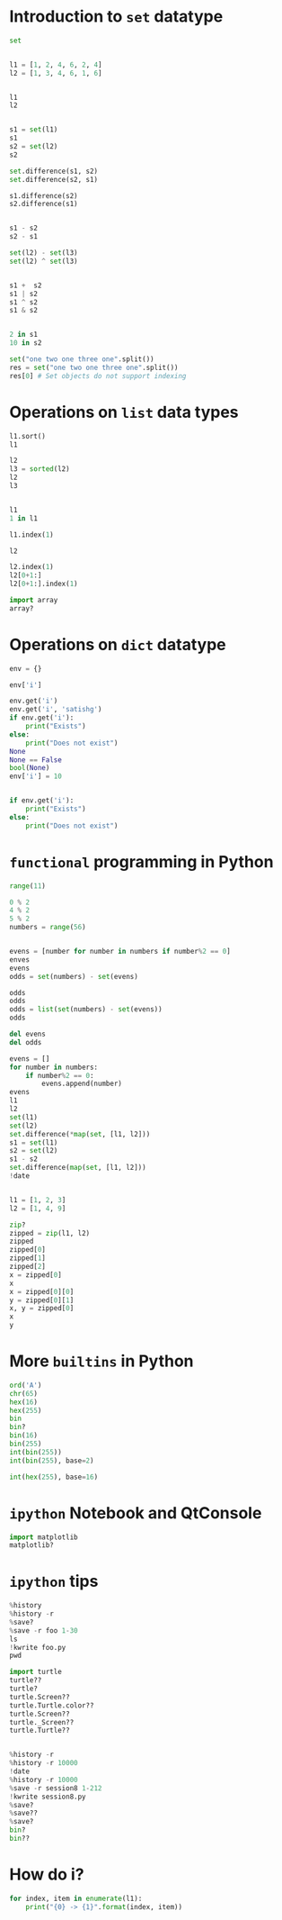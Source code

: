 # Introduction to ```set``` datatype


```python
set


l1 = [1, 2, 4, 6, 2, 4]
l2 = [1, 3, 4, 6, 1, 6]


l1
l2


s1 = set(l1)
s1
s2 = set(l2)
s2

set.difference(s1, s2)
set.difference(s2, s1)

s1.difference(s2)
s2.difference(s1)


s1 - s2
s2 - s1

set(l2) - set(l3)
set(l2) ^ set(l3)


s1 +  s2
s1 | s2
s1 ^ s2
s1 & s2


2 in s1
10 in s2

set("one two one three one".split())
res = set("one two one three one".split())
res[0] # Set objects do not support indexing
```

# Operations on ```list``` data types

```python
l1.sort()
l1

l2
l3 = sorted(l2)
l2
l3


l1
1 in l1

l1.index(1)

l2

l2.index(1)
l2[0+1:]
l2[0+1:].index(1)

import array
array?
```

# Operations on ```dict``` datatype

```python
env = {}

env['i']

env.get('i')
env.get('i', 'satishg')
if env.get('i'):
    print("Exists")
else:
    print("Does not exist")
None
None == False
bool(None)
env['i'] = 10


if env.get('i'):
    print("Exists")
else:
    print("Does not exist")
```

# ```functional``` programming in Python

```python
range(11)

0 % 2
4 % 2
5 % 2
numbers = range(56)


evens = [number for number in numbers if number%2 == 0]
enves
evens
odds = set(numbers) - set(evens)

odds
odds
odds = list(set(numbers) - set(evens))
odds

del evens
del odds

evens = []
for number in numbers:
    if number%2 == 0:
        evens.append(number)
evens
l1
l2
set(l1)
set(l2)
set.difference(*map(set, [l1, l2]))
s1 = set(l1)
s2 = set(l2)
s1 - s2
set.difference(map(set, [l1, l2]))
!date


l1 = [1, 2, 3]
l2 = [1, 4, 9]

zip?
zipped = zip(l1, l2)
zipped
zipped[0]
zipped[1]
zipped[2]
x = zipped[0]
x
x = zipped[0][0]
y = zipped[0][1]
x, y = zipped[0]
x
y
```

# More ```builtins``` in Python

```python
ord('A')
chr(65)
hex(16)
hex(255)
bin
bin?
bin(16)
bin(255)
int(bin(255))
int(bin(255), base=2)

int(hex(255), base=16)
```

# ```ipython``` Notebook and QtConsole

```python
import matplotlib
matplotlib?
```

# ```ipython``` tips

```python
%history
%history -r
%save?
%save -r foo 1-30
ls
!kwrite foo.py
pwd

import turtle
turtle??
turtle?
turtle.Screen??
turtle.Turtle.color??
turtle.Screen??
turtle._Screen??
turtle.Turtle??


%history -r
%history -r 10000
!date
%history -r 10000
%save -r session8 1-212
!kwrite session8.py
%save?
%save??
%save?
bin?
bin??
```

# How do i?

```python
for index, item in enumerate(l1):
    print("{0} -> {1}".format(index, item))
```
